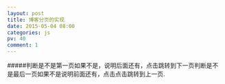 ```yaml
---
layout: post
title: 博客分页的实现
date: 2015-05-04 08:00
categories: js
pv: 40
comment: 1
---
```




#####判断是不是第一页如果不是，说明后面还有，点击跳转到下一页判断是不是最后一页如果不是说明前面还有，点击点击跳转到上一页.


